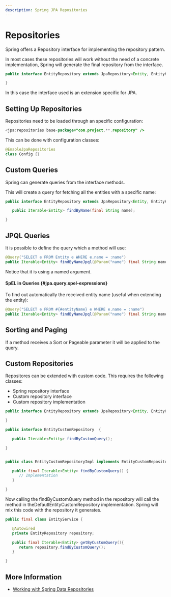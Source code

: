 ```yaml
---
description: Spring JPA Repositories
---
```


# Repositories

Spring offers a Repository interface for implementing the repository pattern.

In most cases these repositories will work without the need of a concrete implementation, Spring will generate the final repository from the interface.

```java
public interface EntityRepository extends JpaRepository<Entity, EntityKey> {

}
```

In this case the interface used is an extension specific for JPA.

## Setting Up Repositories

Repositories need to be loaded through an specific configuration:

```java
<jpa:repositories base-package="com.project.**.repository" />
```

This can be done with configuration classes:

```java
@EnableJpaRepositories
class Config {}
```

## Custom Queries

Spring can generate queries from the interface methods.

This will create a query for fetching all the entities with a specific name:

```java
public interface EntityRepository extends JpaRepository<Entity, EntityKey> {

   public Iterable<Entity> findByName(final String name);

}
```

## JPQL Queries

It is possible to define the query which a method will use:

```java
@Query("SELECT e FROM Entity e WHERE e.name = :name")
public Iterable<Entity> findByNameJpql(@Param("name") final String name);
```

Notice that it is using a named argument.

#### SpEL in Queries {#jpa.query.spel-expressions}

To find out automatically the received entity name \(useful when extending the entity\):

```java
@Query("SELECT e FROM #{#entityName} e WHERE e.name = :name")
public Iterable<Entity> findByNameJpql(@Param("name") final String name);
```

## Sorting and Paging

If a method receives a Sort or Pageable parameter it will be applied to the query.

## Custom Repositories

Repositores can be extended with custom code. This requires the following classes:

* Spring repository interface
* Custom repository interface
* Custom repository implementation

```java
public interface EntityRepository extends JpaRepository<Entity, EntityKey> extends EntityCustomRepository {

}

public interface EntityCustomRepository  {

   public Iterable<Entity> findByCustomQuery();

}


public class EntityCustomRepositoryImpl implements EntityCustomRepository   {

   public final Iterable<Entity> findByCustomQuery() {
      // Implementation
   }

}
```

Now calling the findByCustomQuery method in the repository will call the method in theDefautlEntityCustomRepository implementation. Spring will mix this code with the repository it generates.

```java
public final class EntityService {

   @Autowired
   private EntityRepository repository;

   public final Iterable<Entity> getByCustomQuery(){
      return repository.findByCustomQuery();
   }

}
```

## More Information

* [Working with Spring Data Repositories](https://docs.spring.io/spring-data/jpa/docs/current/reference/html/#repositories)



